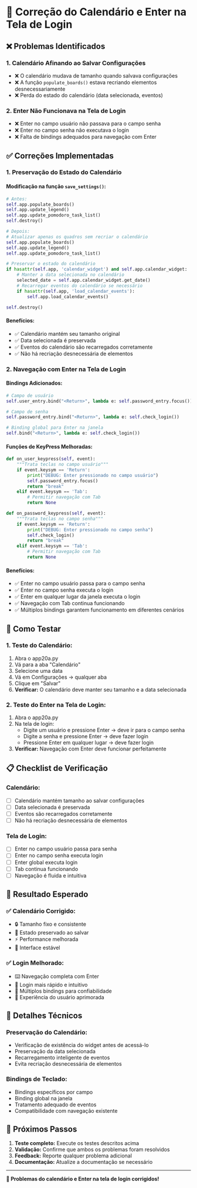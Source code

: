 # 🔧 Correção do Calendário e Enter na Tela de Login

## ❌ Problemas Identificados

### 1. **Calendário Afinando ao Salvar Configurações**
- ❌ O calendário mudava de tamanho quando salvava configurações
- ❌ A função `populate_boards()` estava recriando elementos desnecessariamente
- ❌ Perda do estado do calendário (data selecionada, eventos)

### 2. **Enter Não Funcionava na Tela de Login**
- ❌ Enter no campo usuário não passava para o campo senha
- ❌ Enter no campo senha não executava o login
- ❌ Falta de bindings adequados para navegação com Enter

## ✅ Correções Implementadas

### 1. **Preservação do Estado do Calendário**

#### Modificação na função `save_settings()`:
```python
# Antes:
self.app.populate_boards()
self.app.update_legend()
self.app.update_pomodoro_task_list()
self.destroy()

# Depois:
# Atualizar apenas os quadros sem recriar o calendário
self.app.populate_boards()
self.app.update_legend()
self.app.update_pomodoro_task_list()

# Preservar o estado do calendário
if hasattr(self.app, 'calendar_widget') and self.app.calendar_widget:
    # Manter a data selecionada no calendário
    selected_date = self.app.calendar_widget.get_date()
    # Recarregar eventos do calendário se necessário
    if hasattr(self.app, 'load_calendar_events'):
        self.app.load_calendar_events()

self.destroy()
```

#### Benefícios:
- ✅ Calendário mantém seu tamanho original
- ✅ Data selecionada é preservada
- ✅ Eventos do calendário são recarregados corretamente
- ✅ Não há recriação desnecessária de elementos

### 2. **Navegação com Enter na Tela de Login**

#### Bindings Adicionados:
```python
# Campo de usuário
self.user_entry.bind("<Return>", lambda e: self.password_entry.focus())

# Campo de senha
self.password_entry.bind("<Return>", lambda e: self.check_login())

# Binding global para Enter na janela
self.bind("<Return>", lambda e: self.check_login())
```

#### Funções de KeyPress Melhoradas:
```python
def on_user_keypress(self, event):
    """Trata teclas no campo usuário"""
    if event.keysym == 'Return':
        print("DEBUG: Enter pressionado no campo usuário")
        self.password_entry.focus()
        return "break"
    elif event.keysym == 'Tab':
        # Permitir navegação com Tab
        return None

def on_password_keypress(self, event):
    """Trata teclas no campo senha"""
    if event.keysym == 'Return':
        print("DEBUG: Enter pressionado no campo senha")
        self.check_login()
        return "break"
    elif event.keysym == 'Tab':
        # Permitir navegação com Tab
        return None
```

#### Benefícios:
- ✅ Enter no campo usuário passa para o campo senha
- ✅ Enter no campo senha executa o login
- ✅ Enter em qualquer lugar da janela executa o login
- ✅ Navegação com Tab continua funcionando
- ✅ Múltiplos bindings garantem funcionamento em diferentes cenários

## 🧪 Como Testar

### 1. **Teste do Calendário:**
1. Abra o app20a.py
2. Vá para a aba "Calendário"
3. Selecione uma data
4. Vá em Configurações → qualquer aba
5. Clique em "Salvar"
6. **Verificar:** O calendário deve manter seu tamanho e a data selecionada

### 2. **Teste do Enter na Tela de Login:**
1. Abra o app20a.py
2. Na tela de login:
   - Digite um usuário e pressione Enter → deve ir para o campo senha
   - Digite a senha e pressione Enter → deve fazer login
   - Pressione Enter em qualquer lugar → deve fazer login
3. **Verificar:** Navegação com Enter deve funcionar perfeitamente

## 📋 Checklist de Verificação

### Calendário:
- [ ] Calendário mantém tamanho ao salvar configurações
- [ ] Data selecionada é preservada
- [ ] Eventos são recarregados corretamente
- [ ] Não há recriação desnecessária de elementos

### Tela de Login:
- [ ] Enter no campo usuário passa para senha
- [ ] Enter no campo senha executa login
- [ ] Enter global executa login
- [ ] Tab continua funcionando
- [ ] Navegação é fluida e intuitiva

## 🎯 Resultado Esperado

### ✅ **Calendário Corrigido:**
- 🔒 Tamanho fixo e consistente
- 📅 Estado preservado ao salvar
- ⚡ Performance melhorada
- 🎨 Interface estável

### ✅ **Login Melhorado:**
- ⌨️ Navegação completa com Enter
- 🚀 Login mais rápido e intuitivo
- 🔄 Múltiplos bindings para confiabilidade
- 🎯 Experiência do usuário aprimorada

## 🔧 Detalhes Técnicos

### Preservação do Calendário:
- Verificação de existência do widget antes de acessá-lo
- Preservação da data selecionada
- Recarregamento inteligente de eventos
- Evita recriação desnecessária de elementos

### Bindings de Teclado:
- Bindings específicos por campo
- Binding global na janela
- Tratamento adequado de eventos
- Compatibilidade com navegação existente

## 🚀 Próximos Passos

1. **Teste completo:** Execute os testes descritos acima
2. **Validação:** Confirme que ambos os problemas foram resolvidos
3. **Feedback:** Reporte qualquer problema adicional
4. **Documentação:** Atualize a documentação se necessário

---

**🎯 Problemas do calendário e Enter na tela de login corrigidos!**
